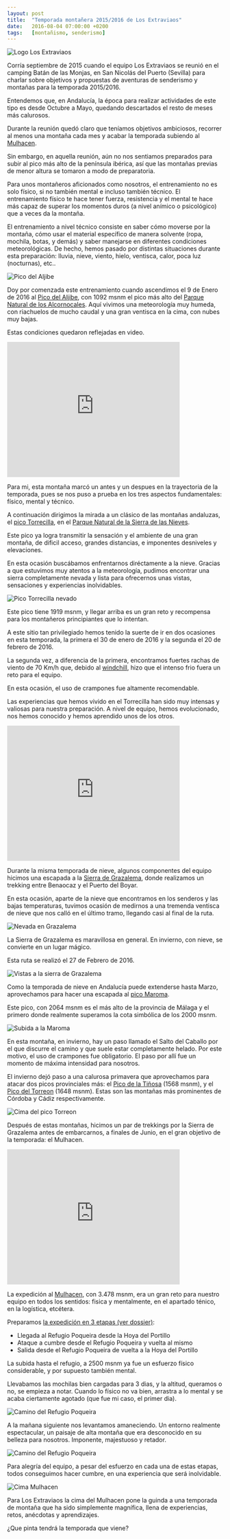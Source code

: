```yaml
---
layout: post
title:  "Temporada montañera 2015/2016 de Los Extraviaos"
date:   2016-08-04 07:00:00 +0200
tags:	[montañismo, senderismo]
---
```


![Logo Los Extraviaos][logo_extraviaos_wide.png]

Corría septiembre de 2015 cuando el equipo Los Extraviaos se reunió en el
camping Batán de las Monjas, en San Nicolás del Puerto (Sevilla) para charlar
sobre objetivos y propuestas de aventuras de senderismo y montañas para la
temporada 2015/2016.

Entendemos que, en Andalucía, la época para realizar actividades de este tipo
es desde Octubre a Mayo, quedando descartados el resto de meses más calurosos.

<!--more-->

Durante la reunión quedó claro que teníamos objetivos ambiciosos, recorrer
al menos una montaña cada mes y acabar la temporada subiendo al
[Mulhacen][wiki_mulhacen].

Sin embargo, en aquella reunión, aún no nos sentiamos preparados para subir al
pico más alto de la península ibérica, así que las montañas previas de menor
altura se tomaron a modo de preparatoria.

Para unos montañeros aficionados como nosotros, el entrenamiento no es solo
físico, si no también mental e incluso también técnico.
El entrenamiento físico te hace tener fuerza, resistencia y el mental te hace
más capaz de superar los momentos duros (a nivel anímico o psicológico) que a
veces da la montaña.

El entrenamiento a nivel técnico consiste en saber cómo moverse por la montaña,
cómo usar el material específico de manera solvente (ropa, mochila, botas,
y demás) y saber manejarse en diferentes condiciones meteorológicas.
De hecho, hemos pasado por distintas situaciones durante esta
preparación: lluvia, nieve, viento, hielo, ventisca, calor, poca luz
(nocturnas), etc..

![Pico del Aljibe][extraviaos_aljibe.jpg]

Doy por comenzada este entrenamiento cuando ascendimos el 9 de Enero de 2016 al
[Pico del Aljibe][wiki_aljibe], con 1092 msnm el pico más alto del [Parque
Natural de los Alcornocales][wiki_alcornocales].
Aquí vivimos una meteorología muy humeda, con riachuelos de mucho caudal y
una gran ventisca en la cima, con nubes muy bajas.

Estas condiciones quedaron reflejadas en video.

<div class="iframeWrapper">
<iframe width="80%" height="315"
	src="https://www.youtube.com/embed/IRIv15-syPA?rel=0"
	frameborder="0" allowfullscreen>
</iframe>
</div>

Para mi, esta montaña marcó un antes y un despues en la trayectoria de la
temporada, pues se nos puso a prueba en los tres aspectos fundamentales:
físico, mental y técnico.

A continuación dirigimos la mirada a un clásico de las montañas andaluzas,
el [pico Torrecilla][wiki_torrecilla], en el
[Parque Natural de la Sierra de las Nieves][wiki_sierra_nieves].

Este pico ya logra transmitir la sensación y el ambiente de una gran montaña,
de dificil acceso, grandes distancias, e imponentes desniveles y elevaciones.

En esta ocasión buscábamos enfrentarnos diréctamente a la nieve. Gracias a que
estuvimos muy atentos a la meteorología, pudimos encontrar una sierra
completamente nevada y lista para ofrecernos unas vistas, sensaciones y
experiencias inolvidables.

![Pico Torrecilla nevado][pico_torrecilla.jpg]

Este pico tiene 1919 msnm, y llegar arriba es un gran reto y recompensa para
los montañeros principiantes que lo intentan.

A este sitio tan privilegiado hemos tenido la suerte de ir en dos ocasiones
en esta temporada, la primera el 30 de enero de 2016 y la segunda el 20 de
febrero de 2016.

La segunda vez, a diferencia de la primera, encontramos fuertes rachas de
viento de 70 Km/h que, debido al [windchill][wiki_windchill], hizo que
el intenso frio fuera un reto para el equipo.

En esta ocasión, el uso de crampones fue altamente recomendable.

<!--  video privado :-(
<div class="iframeWrapper">
<iframe width="80%" height="315"
	src="https://www.youtube.com/embed/Y7Rd5uDAjaE"
	frameborder="0" allowfullscreen>
</iframe>
</div>
-->

Las experiencias que hemos vivido en el Torrecilla han sido muy intensas
y valiosas para nuestra preparación. A nivel de equipo, hemos evolucionado,
nos hemos conocido y hemos aprendido unos de los otros.

<div class="iframeWrapper">
<iframe width="80%" height="315"
	src="https://www.youtube.com/embed/7VHv9PxXGOM"
	frameborder="0" allowfullscreen>
</iframe>
</div>

Durante la misma temporada de nieve, algunos componentes del equipo hicimos
una escapada a la [Sierra de Grazalema][wiki_grazalema], donde realizamos
un trekking entre Benaocaz y el Puerto del Boyar.

En esta ocasión, aparte de la nieve que encontramos en los senderos y las bajas
temperaturas, tuvimos ocasión de medirnos a una tremenda ventisca de nieve que
nos calló en el último tramo, llegando casi al final de la ruta.

![Nevada en Grazalema][extraviaos_grazalema.jpg]

La Sierra de Grazalema es maravillosa en general. En invierno, con nieve, se
convierte en un lugar mágico.

Esta ruta se realizó el 27 de Febrero de 2016.

![Vistas a la sierra de Grazalema][extraviaos_grazalema_v.jpg]

Como la temporada de nieve en Andalucía puede extenderse hasta Marzo,
aprovechamos para hacer una escapada al [pico Maroma][wiki_maroma].

Este pico, con 2064 msnm es el más alto de la provincia de Málaga y el
primero donde realmente superamos la cota simbólica de los 2000 msnm.

![Subida a la Maroma][extraviaos_maroma.jpg]

En esta montaña, en invierno, hay un paso llamado el Salto del Caballo por el
que discurre el camino y que suele estar completamente helado.
Por este motivo, el uso de crampones fue obligatorio.
El paso por allí fue un momento de máxima intensidad para nosotros.

El invierno dejó paso a una calurosa primavera que aprovechamos para atacar
dos picos provinciales más: el [Pico de la Tiñosa][wiki_tiñosa] (1568 msnm), y
el [Pico del Torreon][wiki_torreon] (1648 msnm). Estas son las montañas más
prominentes de Córdoba y Cádiz respectivamente.

![Cima del pico Torreon][extraviaos_torreon.jpg]

Después de estas montañas, hicimos un par de trekkings por la Sierra de Grazalema
antes de embarcarnos, a finales de Junio, en el gran objetivo de la temporada:
el Mulhacen.

<div class="iframeWrapper">
<iframe width="80%" height="315"
	src="https://www.youtube.com/embed/BnRto-gzBP8?rel=0"
	frameborder="0" allowfullscreen>
</iframe>
</div>

La expedición al [Mulhacen][wiki_mulhacen], con 3.478 msnm, era un gran reto
para nuestro equipo en todos los sentidos: fisica y mentalmente, en el apartado
ténico, en la logística, etcétera.

Preparamos [la expedición en 3 etapas (ver dossier)][dossier_mulhacen.pdf]:

 * Llegada al Refugio Poqueira desde la Hoya del Portillo
 * Ataque a cumbre desde el Refugio Poqueira y vuelta al mismo
 * Salida desde el Refugio Poqueira de vuelta a la Hoya del Portillo

La subida hasta el refugio, a 2500 msnm ya fue un esfuerzo físico considerable,
y por supuesto también mental.

Llevabamos las mochilas bien cargadas para 3 dias, y la altitud, queramos o no,
se empieza a notar. Cuando lo físico no va bien, arrastra a lo mental y se
acaba ciertamente agotado (que fue mi caso, el primer dia).

![Camino del Refugio Poqueira][extraviaos_mulhacen2.jpg]

A la mañana siguiente nos levantamos amaneciendo. Un entorno realmente
espectacular, un paisaje de alta montaña que era desconocido en su belleza
para nosotros. Imponente, majestuoso y retador.

![Camino del Refugio Poqueira][extraviaos_mulhacen3.jpg]

Para alegría del equipo, a pesar del esfuerzo en cada una de estas etapas,
todos conseguimos hacer cumbre, en una experiencia que será inolvidable.

![Cima Mulhacen][extraviaos_mulhacen.jpg]

Para Los Extraviaos la cima del Mulhacen pone la guinda a una temporada de
montaña que ha sido simplemente magnífica, llena de experiencias, retos,
anécdotas y aprendizajes.

¿Que pinta tendrá la temporada que viene?

[logo_extraviaos_wide.png]:	{{site.url}}/assets/logo_extraviaos_wide.png
[extraviaos_aljibe.jpg]:	{{site.url}}/assets/extraviaos_aljibe.jpg
[wiki_mulhacen]:		https://es.wikipedia.org/wiki/Mulhac%C3%A9n
[wiki_aljibe]:			https://es.wikipedia.org/wiki/Pico_del_aljibe
[wiki_alcornocales]:		https://es.wikipedia.org/wiki/Parque_natural_de_Los_Alcornocales
[wiki_torrecilla]:		https://es.wikipedia.org/wiki/Torrecilla
[wiki_sierra_nieves]:		https://es.wikipedia.org/wiki/Parque_natural_de_la_Sierra_de_las_Nieves
[pico_torrecilla.jpg]:		{{site.url}}/assets/pico_torrecilla.jpg
[wiki_windchill]:		https://es.wikipedia.org/wiki/Temperatura_de_sensaci%C3%B3n
[wiki_grazalema]:		https://es.wikipedia.org/wiki/Parque_natural_de_la_Sierra_de_Grazalema	
[extraviaos_grazalema.jpg]:	{{site.url}}/assets/extraviaos_grazalema.jpg
[extraviaos_grazalema_v.jpg]:	{{site.url}}/assets/extraviaos_grazalema_v.jpg
[wiki_maroma]:			https://es.wikipedia.org/wiki/La_Maroma
[extraviaos_maroma.jpg]:	{{site.url}}/assets/extraviaos_maroma.jpg
[wiki_tiñosa]:			https://es.wikipedia.org/wiki/Pico_de_la_Ti%C3%B1osa
[wiki_torreon]:			https://es.wikipedia.org/wiki/El_Torre%C3%B3n_(pico)
[extraviaos_torreon.jpg]:	{{site.url}}/assets/extraviaos_torreon.jpg
[dossier_mulhacen.pdf]:		{{site.url}}/assets/dossier_mulhacen.pdf
[extraviaos_mulhacen2.jpg]:	{{site.url}}/assets/extraviaos_mulhacen2.jpg
[extraviaos_mulhacen3.jpg]:	{{site.url}}/assets/extraviaos_mulhacen3.jpg
[extraviaos_mulhacen.jpg]:	{{site.url}}/assets/extraviaos_mulhacen.jpg
